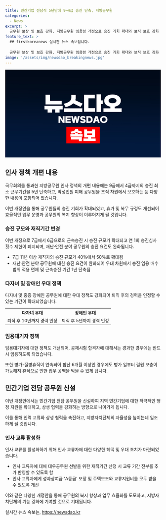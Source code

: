 ```yaml
---
title: 민간기업 전담직 5년만에 9→4급 승진 단축, 지방공무원
categories:
  - News
excerpt: >
  공무원 보상 및 보호 강화, 지방공무원 임용령 개정으로 승진 기회 확대와 보직 보호 강화  행정안전부가 마련한 지방공무원 인사 관련 법령이 국무회의를 통과했다. 이에 따라 9급에서 4급으로 승진하기 위한 최소 근무기간이 5년 단축되고, 악성민원 피해 공무원을 조직 차원에서 보호하기 위한 대책이 마련되었다. 민간기업 전담 공무원 신설과 실무수습 직원에게 위험업무·특수업무·특수지 근무 수당을 지급하는 등의 내용이 담겼다. 지난 3월 발표된 공무원 업무집중 여건 조성방안의 후속 조치로 이번 법령이 마련되었으며, 이로써 지방공무원들에게 제도개선 사항이 적용될 예정이다.
feature_text: >
  ## firstkoreanews 실시간 뉴스 속보입니다.

  공무원 보상 및 보호 강화, 지방공무원 임용령 개정으로 승진 기회 확대와 보직 보호 강화  행정안전부가 마련한 지방공무원 인사 관련 법령이 국무회의를 통과했다. 이에 따라 9급에서 4급으로 승진하기 위한 최소 근무기간이 5년 단축되고, 악성민원 피해 공무원을 조직 차원에서 보호하기 위한 대책이 마련되었다. 민간기업 전담 공무원 신설과 실무수습 직원에게 위험업무·특수업무·특수지 근무 수당을 지급하는 등의 내용이 담겼다. 지난 3월 발표된 공무원 업무집중 여건 조성방안의 후속 조치로 이번 법령이 마련되었으며, 이로써 지방공무원들에게 제도개선 사항이 적용될 예정이다.
image: '/assets/img/newsdao_breakingnews.jpg'
---
```


<p><img src="/assets/img/newsdao_breakingnews.jpg" alt="firstkoreanews 속보" /></p>

<h2 data-ke-size="size26">인사 정책 개편 내용</h2>

<p>국무회의를 통과한 지방공무원 인사 정책의 개편 내용에는 9급에서 4급까지의 승진 최소 근무기간을 5년 단축하고, 악성민원 피해 공무원을 조직 차원에서 보호하는 등 다양한 내용이 포함되어 있습니다.</p>

<p data-ke-size="size16">이번 개정안을 통해 공무원들의 승진 기회가 확대되었고, 휴가 및 복무 규정도 개선되어 효율적인 업무 운영과 공무원의 복지 향상이 이루어지게 될 것입니다.</p>

<h3 data-ke-size="size24">승진 규모와 재직기간 변경</h3>

<p>이번 개정으로 7급에서 6급으로의 근속승진 시 승진 규모가 확대되고 연 1회 승진심사 횟수 제한이 폐지되며, 재난·안전 분야 공무원의 승진 요건도 완화됩니다.</p>

<ul>
<li>7급 11년 이상 재직자의 승진 규모가 40%에서 50%로 확대됨</li>
<li>재난·안전 분야 공무원에 대한 승진 요건이 완화되어 우대 차원에서 승진 임용 배수 범위 적용 면제 및 근속승진 기간 1년 단축됨</li>
</ul>

<h3 data-ke-size="size24">다자녀 및 장애인 우대 정책</h3>

<p>다자녀 및 중증 장애인 공무원에 대한 우대 정책도 강화되어 퇴직 후의 경력을 인정할 수 있는 기간이 확대되었습니다.</p>

<table>
<tr>
<td style="text-align: center; height: 17px;"><b>다자녀 우대</b></td>
<td style="text-align: center; height: 17px;"><b>장애인 우대</b></td>
</tr>
<tr>
<td style="text-align: center; height: 17px;">퇴직 후 10년까지 경력 인정</td>
<td style="text-align: center; height: 17px;">퇴직 후 5년까지 경력 인정</td>
</tr>
</table>

<h3 data-ke-size="size24">임용대기자 정책</h3>

<p>임용대기자에 대한 정책도 개선되어, 공채시험 합격자에 대해서는 경과한 경우에는 반드시 임용하도록 되었습니다.</p>

<p data-ke-size="size16">또한 병가-질병휴직이 연속되어 합산 6개월 이상인 경우에도 병가 일부터 결원 보충이 가능해져 휴직으로 인한 업무 공백을 막을 수 있게 됩니다.</p>

<h2 data-ke-size="size26">민간기업 전담 공무원 신설</h2>

<p>이번 개정안에서는 민간기업 전담 공무원을 신설하여 지역 민간기업에 대한 적극적인 행정 지원을 확대하고, 상생 협력을 강화하는 방향으로 나아가게 됩니다. </p>

<p data-ke-size="size16">이를 통해 인력 교류와 상생 협력을 촉진하고, 지방자치단체의 자율성을 높이는데 일조하게 될 것입니다.</p>

<h3 data-ke-size="size24">인사 교류 활성화</h3>

<p>인사 교류를 활성화하기 위해 인사 교류자에 대한 다양한 혜택 및 우대 조치가 마련되었습니다.</p>

<ul>
<li>인사 교류자에 대해 대우공무원 선발을 위한 재직기간 산정 시 교류 기간 전부를 추가 반영할 수 있도록 함</li>
<li>인사 교류자에게 성과상여금 'A등급' 보장 및 주택보조와 교류지원비를 모두 받을 수 있도록 개선</li>
</ul>

<p>이와 같은 다양한 개정안을 통해 공무원의 복지 향상과 업무 효율화를 도모하고, 지방자치단체의 기능 강화에 기여할 것으로 기대됩니다.</p>
실시간 뉴스 속보는, <a href="https://newsdao.kr" rel="dofollow">https://newsdao.kr</a>


